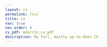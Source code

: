 ```yaml
---
layout: cv
permalink: /cv/
title: cv
nav: true
nav_order: 4
cv_pdf: mdarrin_cv.pdf
description: My full, mostly up-to-date CV . 
---
```

